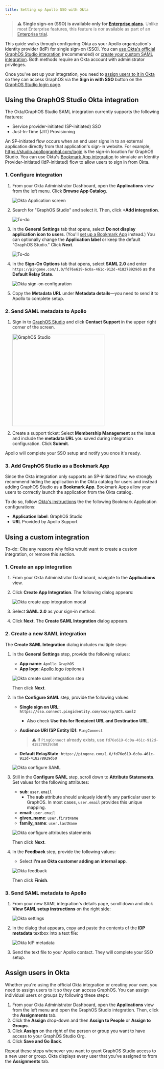 ```yaml
---
title: Setting up Apollo SSO with Okta
---
```


> ⚠️ **Single sign-on (SSO) is available only for [Enterprise plans](https://www.apollographql.com/pricing/).** Unlike most Enterprise features, this feature is _not_ available as part of an [Enterprise trial](../plans/#enterprise-trials).

This guide walks through configuring Okta as your Apollo organization's identity provider (IdP) for single sign-on (SSO).
You can [use Okta's official GraphOS Studio integration](#use-graphos-studio-integration) (recommended) or [create your custom SAML integration](#create-a-custom-integration).
Both methods require an Okta account with administrator privileges.

Once you've set up your integration, you need to [assign users to it in Okta](#assign-users-in-okta) so they can access GraphOS via the **Sign in with SSO** button on the [GraphOS Studio login page](https://studio.apollographql.com/login).

## Using the GraphOS Studio Okta integration

The Okta/GraphOS Studio SAML integration currently supports the following features:

- Service provider-initiated (SP-initiated) SSO
- Just-In-Time (JIT) Provisioning

An SP-initiated flow occurs when an end user signs in to an external application directly from that application's sign-in website. For example, https://studio.apollographql.com/login is the sign-in location for GraphOS Studio.
You can use Okta's [Bookmark App integration](#3-add-graphos-studio-as-a-bookmark-application) to simulate an Identity Provider-initiated (IdP-initiated) flow to allow users to sign in from Okta.

### 1. Configure integration

1. From your Okta Administrator Dashboard, open the **Applications** view from the left menu. Click **Browse App Catalog**.

    <img
        src="../../img/sso/okta-browse-catalog.jpg"
        alt="Okta Application screen"
        class="screenshot"
    />

2. Search for "GraphOS Studio" and select it. Then, click **+Add integration**.

    <img
        src="../../img/sso/okta-add-integration.jpg"
        alt="To-do"
        class="screenshot"
    />

3. In the **General Settings** tab that opens, select **Do not display application icon to users**. (You'll [set up a Bookmark App](#3-add-graphos-studio-as-a-bookmark-app) instead.) You can optionally change the **Application label** or keep the default "GraphOS Studio." Click **Next**.

    <img
        src="../../img/sso/okta-hide-integration.jpg"
        alt="To-do"
        class="screenshot"
    />

4. In the **Sign-On Options** tab that opens, select **SAML 2.0** and enter `https://pingone.com/1.0/fd76e619-6c0a-461c-912d-418278929d6` as the **Default Relay State**.

    <img
        src="../../img/sso/okta-sign-on-config.jpg"
        alt="Okta sign-on configuration"
        class="screenshot"
    />

5. Copy the **Metadata URL** under **Metadata details**—you need to send it to Apollo to complete setup.

### 2. Send SAML metadata to Apollo

1. Sign in to [GraphOS Studio](https://studio.apollographql.com?referrer=docs-content) and click **Contact Support** in the upper right corner of the screen.

    <img
        src="../../img/sso/contact-support.jpg"
        alt="GraphOS Studio"
        class="screenshot"
        width="300"
    />

2. Create a support ticket: Select **Membership Management** as the issue and include the **metadata URL** you saved during integration configuration. Click **Submit**.

Apollo will complete your SSO setup and notify you once it's ready.

### 3. Add GraphOS Studio as a Bookmark App

Since the Okta integration only supports an SP-initiated flow, we strongly recommend hiding the application in the Okta catalog for users and instead adding GraphOS Studio as a **[Bookmark App](https://help.okta.com/en/prod/Content/Topics/Apps/Apps_Bookmark_App.htm)**. Bookmark Apps allow your users to correctly launch the application from the Okta catalog.

To do so, follow [Okta's instructions](https://help.okta.com/en/prod/Content/Topics/Apps/Apps_Bookmark_App.htm) the the following Bookmark Application configurations:
- **Application label**: GraphOS Studio
- **URL** Provided by Apollo Support 

## Using a custom integration

To-do: Cite any reasons why folks would want to create a custom integration, or remove this section.

### 1. Create an app integration

1. From your Okta Administrator Dashboard, navigate to the **Applications** view.  
2. Click **Create App Integration**. The following dialog appears:

    <img
     src="../../img/sso/okta-create-app-integration.jpg"
     alt="Okta create app integration modal"
     class="screenshot"
    />

3. Select **SAML 2.0** as your sign-in method.  
4. Click **Next**. The **Create SAML Integration** dialog appears.
 
### 2. Create a new SAML integration

The **Create SAML Integration** dialog includes multiple steps:

1. In the **General Settings** step, provide the following values:

    - **App name**: `Apollo GraphOS`  
    - **App logo**: [Apollo logo](../../img/sso/apollo-sk-logo.jpg) (optional)
    
    <img
     src="../../img/sso/okta-create-saml-integration.jpg"
     alt="Okta create saml integration step"
     class="screenshot"
    />

    Then click **Next**.
    
2. In the **Configure SAML** step, provide the following values:

    - **Single sign on URL**: `https://sso.connect.pingidentity.com/sso/sp/ACS.saml2`  
        * Also check **Use this for Recipient URL and Destination URL**.  
    - **Audience URI (SP Entity ID)**: `PingConnect`  
    
        > ⚠️ If `PingConnect` already exists, use `fd76e619-6c0a-461c-912d-418278929d60`

    - **Default RelayState**: `https://pingone.com/1.0/fd76e619-6c0a-461c-912d-418278929d60`  

    <img
     src="../../img/sso/okta-configure-saml.jpg"
     alt="Okta configure SAML"
     class="screenshot"
    />

3. Still in the **Configure SAML** step, scroll down to **Attribute Statements**. Set values for the following attributes:

    - **sub**: `user.email`
      - The **sub** attribute should uniquely identify any particular user to GraphOS. In most cases, `user.email` provides this unique mapping.
    - **email**: `user.email`
    - **given_name**: `user.firstName`
    - **family_name**: `user.lastName`

    <img
     src="../../img/sso/okta-attribute-statements.jpg"
     alt="Okta configure attributes statements"
     class="screenshot"
    />   

    Then click **Next**.

4. In the **Feedback** step, provide the following values:
    - Select **I'm an Okta customer adding an internal app**. 

    <img
     src="../../img/sso/okta-feedback.jpg"
     alt="Okta feedback"
     class="screenshot"
    />

    Then click **Finish**.      

### 3. Send SAML metadata to Apollo

1. From your new SAML integration's details page, scroll down and click **View SAML setup instructions** on the right side:

    <img
      src="../../img/sso/okta-settings.jpg"
      alt="Okta settings"
      class="screenshot"
    />     

2. In the dialog that appears, copy and paste the contents of the **IDP metadata** textbox into a text file:

    <img
      src="../../img/sso/okta-idp-metadata.jpg"
      alt="Okta IdP metadata"
      class="screenshot"
    /> 

3. Send the text file to your Apollo contact. They will complete your SSO setup.

## Assign users in Okta

Whether you're using the official Okta integration or creating your own, you need to assign users to it so they can access GraphOS. You can assign individual users or groups by following these steps:

1. From your Okta Administrator Dashboard, open the **Applications** view from the left menu and open the GraphOS Studio integration. Then, click the **Assignments** tab.
2. Click the **Assign** drop-down and then **Assign to People** or **Assign to Groups**.
3. Click **Assign** on the right of the person or group you want to have access to your GraphOS Studio Org.
4. Click **Save and Go Back**.

Repeat these steps whenever you want to grant GraphOS Studio access to a new user or group.
Okta displays every user that you've assigned to from the **Assignments** tab.